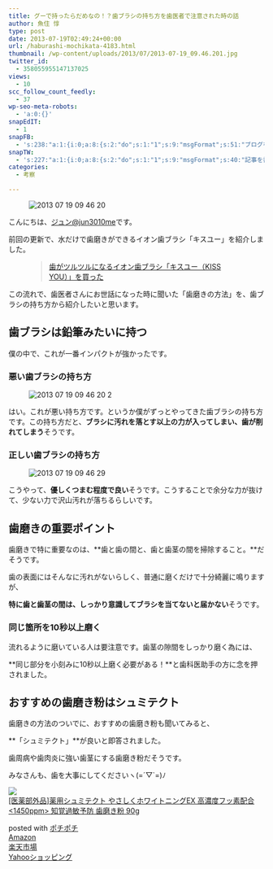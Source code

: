 ```yaml
---
title: グーで持ったらだめなの！？歯ブラシの持ち方を歯医者で注意された時の話
author: 魚住 惇
type: post
date: 2013-07-19T02:49:24+00:00
url: /haburashi-mochikata-4183.html
thumbnail: /wp-content/uploads/2013/07/2013-07-19_09.46.201.jpg
twitter_id:
  - 358055955147137025
views:
  - 10
scc_follow_count_feedly:
  - 37
wp-seo-meta-robots:
  - 'a:0:{}'
snapEdIT:
  - 1
snapFB:
  - 's:238:"a:1:{i:0;a:8:{s:2:"do";s:1:"1";s:9:"msgFormat";s:51:"ブログを更新しました！%TITLE% %SITENAME%";s:8:"postType";s:1:"A";s:9:"isAutoImg";s:1:"A";s:8:"imgToUse";s:0:"";s:9:"isAutoURL";s:1:"A";s:8:"urlToUse";s:0:"";s:4:"doFB";i:0;}}";'
snapTW:
  - 's:227:"a:1:{i:0;a:8:{s:2:"do";s:1:"1";s:9:"msgFormat";s:40:"記事を書きました: %TITLE%  %URL%";s:8:"attchImg";s:1:"1";s:9:"isAutoImg";s:1:"A";s:8:"imgToUse";s:0:"";s:9:"isAutoURL";s:1:"A";s:8:"urlToUse";s:0:"";s:4:"doTW";i:0;}}";'
categories:
  - 考察

---
```


<figure class="wp-block-image"><img decoding="async" src="/wp-content/uploads/2013/07/2013-07-19_09.46.20.jpg" alt="2013 07 19 09 46 20" /></figure> 

こんにちは、[ジュン@jun3010me][1]です。

前回の更新で、水だけで歯磨きができるイオン歯ブラシ「キスユー」を紹介しました。<figure class="wp-block-embed is-type-rich is-provider-wp-oembed-blog-card-handler">

<div class="wp-block-embed__wrapper">
  <blockquote class="wp-embedded-content" data-secret="6Pg7og4Yuk">
    <a href="http://192.168.11.200:8000/kiss-you-iyh-4178.html">歯がツルツルになるイオン歯ブラシ「キスユー（KISS YOU）」を買った</a>
  </blockquote>
</div></figure> 

この流れで、歯医者さんにお世話になった時に聞いた「歯磨きの方法」を、歯ブラシの持ち方から紹介したいと思います。

## 歯ブラシは鉛筆みたいに持つ

僕の中で、これが一番インパクトが強かったです。

### 悪い歯ブラシの持ち方
<figure class="wp-block-image">

<img decoding="async" src="/wp-content/uploads/2013/07/2013-07-19_09.46.20-2.jpg" alt="2013 07 19 09 46 20 2" /> </figure> 

はい。これが悪い持ち方です。というか僕がずっとやってきた歯ブラシの持ち方です。この持ち方だと、**ブラシに汚れを落とす以上の力が入ってしまい、歯が削れてしまう**そうです。

### 正しい歯ブラシの持ち方
<figure class="wp-block-image">

<img decoding="async" src="/wp-content/uploads/2013/07/2013-07-19-09.46.29.jpg" alt="2013 07 19 09 46 29" /> </figure> 

こうやって、**優しくつまむ程度で良い**そうです。こうすることで余分な力が抜けて、少ない力で沢山汚れが落ちるらしいです。

## 歯磨きの重要ポイント

歯磨きで特に重要なのは、**歯と歯の間と、歯と歯茎の間を掃除すること。**だそうです。

歯の表面にはそんなに汚れがないらしく、普通に磨くだけで十分綺麗に鳴りますが、

**特に歯と歯茎の間は、しっかり意識してブラシを当てないと届かない**そうです。

### 同じ箇所を10秒以上磨く

流れるように磨いている人は要注意です。歯茎の隙間をしっかり磨く為には、

**同じ部分を小刻みに10秒以上磨く必要がある！**と歯科医助手の方に念を押されました。

## おすすめの歯磨き粉はシュミテクト

歯磨きの方法のついでに、おすすめの歯磨き粉も聞いてみると、

**「シュミテクト」**が良いと即答されました。

歯周病や歯肉炎に強い歯茎にする歯磨き粉だそうです。

みなさんも、歯を大事にしてくださいヽ(=´▽\`=)ﾉ

<div class="cstmreba">
  <div class="kaerebalink-box">
    <div class="kaerebalink-image">
      <a href="https://www.amazon.co.jp/%E8%96%AC%E7%94%A8%E3%82%B7%E3%83%A5%E3%83%9F%E3%83%86%E3%82%AF%E3%83%88-%E3%82%84%E3%81%95%E3%81%97%E3%81%8F%E3%83%9B%E3%83%AF%E3%82%A4%E3%83%88%E3%83%8B%E3%83%B3%E3%82%B0EX-%E9%AB%98%E6%BF%83%E5%BA%A6%E3%83%95%E3%83%83%E7%B4%A0%E9%85%8D%E5%90%88-1450ppm-%E7%9F%A5%E8%A6%9A%E9%81%8E%E6%95%8F%E4%BA%88%E9%98%B2/dp/B07FDPPWYK?SubscriptionId=AKIAIGGQ4QGQY6L2RH4A&#038;tag=jun3010me-22&#038;linkCode=xm2&#038;camp=2025&#038;creative=165953&#038;creativeASIN=B07FDPPWYK" target="_blank"  rel="noopener noreferrer"><img decoding="async" src="https://images-fe.ssl-images-amazon.com/images/I/41NfJDc2gfL._SL160_.jpg" style="border: none;" /></a>
    </div>
    <div class="kaerebalink-info">
      <div class="kaerebalink-name">
        <a href="https://www.amazon.co.jp/%E8%96%AC%E7%94%A8%E3%82%B7%E3%83%A5%E3%83%9F%E3%83%86%E3%82%AF%E3%83%88-%E3%82%84%E3%81%95%E3%81%97%E3%81%8F%E3%83%9B%E3%83%AF%E3%82%A4%E3%83%88%E3%83%8B%E3%83%B3%E3%82%B0EX-%E9%AB%98%E6%BF%83%E5%BA%A6%E3%83%95%E3%83%83%E7%B4%A0%E9%85%8D%E5%90%88-1450ppm-%E7%9F%A5%E8%A6%9A%E9%81%8E%E6%95%8F%E4%BA%88%E9%98%B2/dp/B07FDPPWYK?SubscriptionId=AKIAIGGQ4QGQY6L2RH4A&#038;tag=jun3010me-22&#038;linkCode=xm2&#038;camp=2025&#038;creative=165953&#038;creativeASIN=B07FDPPWYK" target="_blank"  rel="noopener noreferrer">[医薬部外品]薬用シュミテクト やさしくホワイトニングEX 高濃度フッ素配合 <1450ppm> 知覚過敏予防 歯磨き粉 90g</a></p> 
        <div class="kaerebalink-powered-date">
          posted with <a href="http://192.168.11.200:8000/" rel="nofollow noopener noreferrer" target="_blank">ポチポチ</a>
        </div>
      </div>
      <div class="kaerebalink-link1">
        <div class="shoplinkamazon">
          <a href="https://www.amazon.co.jp/gp/search?keywords=薬用シュミテクト&#038;tag=jun3010me-22" target="_blank"  rel="noopener noreferrer">Amazon</a>
        </div>
        <div class="shoplinkrakuten">
          <a href="https://hb.afl.rakuten.co.jp/hgc/10ef1d94.c90f9829.10ef1d95.53606a39/?pc=https%3A%2F%2Fsearch.rakuten.co.jp%2Fsearch%2Fmall%2F薬用シュミテクト%2F-%2Ff.1-p.1-s.1-sf.0-st.A-v.2%3Fx%3D0%26scid%3Daf_ich_link_urltxt%26m%3Dhttp%3A%2F%2Fm.rakuten.co.jp%2F" target="_blank"  rel="noopener noreferrer">楽天市場</a>
        </div>
        <div class="shoplinkyahoo">
          <a href="https://ck.jp.ap.valuecommerce.com/servlet/referral?sid=3040825&#038;pid=884909937&#038;vc_url=http%3A%2F%2Fsearch.shopping.yahoo.co.jp%2Fsearch%3Fp%3D薬用シュミテクト;vcptn=kaereba" target="_blank"  rel="noopener noreferrer">Yahooショッピング<img decoding="async" loading="lazy" src="//ad.jp.ap.valuecommerce.com/servlet/gifbanner?sid=3040825&#038;pid=884909937" height="1" width="1" border="0" /></a>
        </div>
      </div>
    </div>
    <div class="booklink-footer">
    </div>
  </div>
</div>

 [1]: https://twitter.com/jun3010me